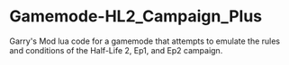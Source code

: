 # Gamemode-HL2_Campaign_Plus
Garry's Mod lua code for a gamemode that attempts to emulate the rules and conditions of the Half-Life 2, Ep1, and Ep2 campaign.

